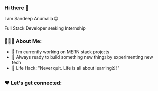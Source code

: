 ### Hi there 👋

I am Sandeep Anumalla 😊

Full Stack Developer seeking Internship

### 👨🏻‍💻 About Me:

 - 🔭 I’m currently working on MERN stack projects 
 - 🚀 Always ready to build something new things by experimenting new tech
 - 🎯 Life Hack: "Never quit. Life is all about learning⏳ !"

### ❤️ Let's get connected:

<!--
**sandeepanumalla/sandeepanumalla** is a ✨ _special_ ✨ repository because its `README.md` (this file) appears on your GitHub profile.

Here are some ideas to get you started:

- 🔭 I’m currently working on MERN stack projects...
- 🌱 I’m currently learning ...
- 👯 I’m looking to collaborate on ...
- 🤔 I’m looking for help with ...
- 💬 Ask me about ...
- 📫 How to reach me: ...
- 😄 Pronouns: ...
- ⚡ Fun fact: ...
-->
